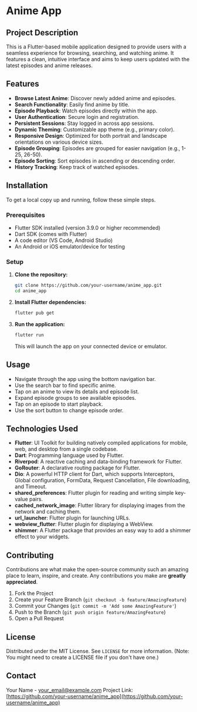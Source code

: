 # Anime App

## Project Description
This is a Flutter-based mobile application designed to provide users with a seamless experience for browsing, searching, and watching anime. It features a clean, intuitive interface and aims to keep users updated with the latest episodes and anime releases.

## Features
- **Browse Latest Anime**: Discover newly added anime and episodes.
- **Search Functionality**: Easily find anime by title.
- **Episode Playback**: Watch episodes directly within the app.
- **User Authentication**: Secure login and registration.
- **Persistent Sessions**: Stay logged in across app sessions.
- **Dynamic Theming**: Customizable app theme (e.g., primary color).
- **Responsive Design**: Optimized for both portrait and landscape orientations on various device sizes.
- **Episode Grouping**: Episodes are grouped for easier navigation (e.g., 1-25, 26-50).
- **Episode Sorting**: Sort episodes in ascending or descending order.
- **History Tracking**: Keep track of watched episodes.

## Installation

To get a local copy up and running, follow these simple steps.

### Prerequisites
- Flutter SDK installed (version 3.9.0 or higher recommended)
- Dart SDK (comes with Flutter)
- A code editor (VS Code, Android Studio)
- An Android or iOS emulator/device for testing

### Setup

1.  **Clone the repository:**
    ```bash
    git clone https://github.com/your-username/anime_app.git
    cd anime_app
    ```

2.  **Install Flutter dependencies:**
    ```bash
    flutter pub get
    ```

3.  **Run the application:**
    ```bash
    flutter run
    ```
    This will launch the app on your connected device or emulator.

## Usage
- Navigate through the app using the bottom navigation bar.
- Use the search bar to find specific anime.
- Tap on an anime to view its details and episode list.
- Expand episode groups to see available episodes.
- Tap on an episode to start playback.
- Use the sort button to change episode order.

## Technologies Used
- **Flutter**: UI Toolkit for building natively compiled applications for mobile, web, and desktop from a single codebase.
- **Dart**: Programming language used by Flutter.
- **Riverpod**: A reactive caching and data-binding framework for Flutter.
- **GoRouter**: A declarative routing package for Flutter.
- **Dio**: A powerful HTTP client for Dart, which supports Interceptors, Global configuration, FormData, Request Cancellation, File downloading, and Timeout.
- **shared_preferences**: Flutter plugin for reading and writing simple key-value pairs.
- **cached_network_image**: Flutter library for displaying images from the network and caching them.
- **url_launcher**: Flutter plugin for launching URLs.
- **webview_flutter**: Flutter plugin for displaying a WebView.
- **shimmer**: A Flutter package that provides an easy way to add a shimmer effect to your widgets.

## Contributing
Contributions are what make the open-source community such an amazing place to learn, inspire, and create. Any contributions you make are **greatly appreciated**.

1.  Fork the Project
2.  Create your Feature Branch (`git checkout -b feature/AmazingFeature`)
3.  Commit your Changes (`git commit -m 'Add some AmazingFeature'`)
4.  Push to the Branch (`git push origin feature/AmazingFeature`)
5.  Open a Pull Request

## License
Distributed under the MIT License. See `LICENSE` for more information. (Note: You might need to create a LICENSE file if you don't have one.)

## Contact
Your Name - your_email@example.com
Project Link: [https://github.com/your-username/anime_app](https://github.com/your-username/anime_app)